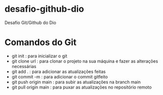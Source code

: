 # desafio-github-dio

Desafio Git/Github do Dio

# Comandos do Git

- git init : para inicializar o git
- git clone url : para clonar o projeto na sua máquina e fazer as alterações necessárias
- git add . : para adicionar as atualizações feitas
- git commit -m : para adicionar o commit gitfeito
- git push origin main : para subir as atualizações na branch main
- git pull origin main : para puxar as atualizações no repositório remoto
